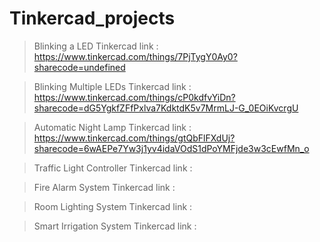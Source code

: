 # Tinkercad_projects
> Blinking a LED
> Tinkercad link : https://www.tinkercad.com/things/7PjTygY0Ay0?sharecode=undefined

> Blinking Multiple LEDs
> Tinkercad link : https://www.tinkercad.com/things/cP0kdfvYiDn?sharecode=dG5YgkfZFfPxlva7KdktdK5v7MrmLJ-G_0EOiKvcrgU

> Automatic Night Lamp
> Tinkercad link : https://www.tinkercad.com/things/gtQbFlFXdUj?sharecode=6wAEPe7Yw3j1yv4idaVOdS1dPoYMFjde3w3cEwfMn_o

> Traffic Light Controller
> Tinkercad link :

> Fire Alarm System
> Tinkercad link :

> Room Lighting System
> Tinkercad link :

> Smart Irrigation System
> Tinkercad link :

